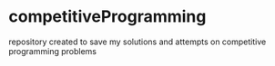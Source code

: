 # competitiveProgramming
repository created to save my solutions and attempts on competitive programming problems

